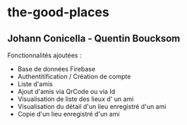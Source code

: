 # the-good-places

## Johann Conicella - Quentin Boucksom

Fonctionnalités ajoutées :
- Base de données Firebase
- Authentitification / Création de compte
- Liste d'amis
- Ajout d'amis via QrCode ou via Id
- Visualisation de liste des lieux d' un ami
- Visualisation du détail d'un lieu enregistré d'un ami
- Copie d'un lieu enregistré d'un ami
